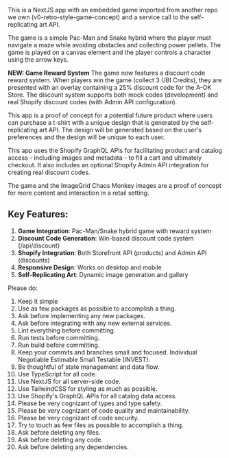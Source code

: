 This is a NextJS app with an embedded game imported from another repo we own (v0-retro-style-game-concept) and a service call to the self-replicating art API.

The game is a simple Pac-Man and Snake hybrid where the player must navigate a maze while avoiding obstacles and collecting power pellets. The game is played on a canvas element and the player controls a character using the arrow keys.

**NEW: Game Reward System**
The game now features a discount code reward system. When players win the game (collect 3 UBI Credits), they are presented with an overlay containing a 25% discount code for the A-OK Store. The discount system supports both mock codes (development) and real Shopify discount codes (with Admin API configuration).

This app is a proof of concept for a potential future product where users can purchase a t-shirt with a unique design that is generated by the self-replicating art API. The design will be generated based on the user's preferences and the design will be unique to each user.

This app uses the Shopify GraphQL APIs for facilitating product and catalog access - including images and metadata - to fill a cart and ultimately checkout. It also includes an optional Shopify Admin API integration for creating real discount codes.

The game and the ImageGrid Chaos Monkey images are a proof of concept for more content and interaction in a retail setting.

## Key Features:

1. **Game Integration**: Pac-Man/Snake hybrid game with reward system
2. **Discount Code Generation**: Win-based discount code system (/api/discount)
3. **Shopify Integration**: Both Storefront API (products) and Admin API (discounts)
4. **Responsive Design**: Works on desktop and mobile
5. **Self-Replicating Art**: Dynamic image generation and gallery

Please do:

1. Keep it simple
2. Use as few packages as possible to accomplish a thing.
3. Ask before implementing any new packages.
4. Ask before integrating with any new external services.
5. Lint everything before committing.
6. Run tests before committing.
7. Run build before committing.
8. Keep your commits and branches small and focused. Individual Negotiable Estimable Small Testable (INVEST).
9. Be thoughtful of state management and data flow.
10. Use TypeScript for all code.
11. Use NextJS for all server-side code.
12. Use TailwindCSS for styling as much as possible.
13. Use Shopify's GraphQL APIs for all catalog data access.
14. Please be very cognizant of types and type safety.
15. Please be very cognizant of code quality and maintainability.
16. Please be very cognizant of code security.
17. Try to touch as few files as possible to accomplish a thing.
18. Ask before deleting any files.
19. Ask before deleting any code.
20. Ask before deleting any dependencies.
